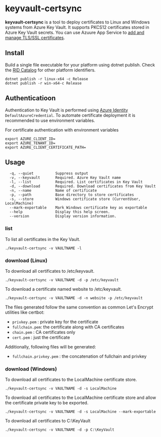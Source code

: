 # keyvault-certsync

**keyvault-certsync** is a tool to deploy certificates to Linux and Windows systems from  Azure Key Vault. It supports PKCS12 certificates stored in Azure Key Vault secrets. You can use Azuure App Service to [add and manage TLS/SSL certificates](https://docs.microsoft.com/en-us/azure/app-service/configure-ssl-certificate).

## Install
Build a single file executable for your platform using dotnet publish. Check the [RID Catalog](https://docs.microsoft.com/en-us/dotnet/core/rid-catalog) for other platform identifiers.
```
dotnet publish -r linux-x64 -c Release
dotnet publish -r win-x64-c Release
```

## Authenticatioon
Authentication to Key Vault is performed using [Azure Identity](https://docs.microsoft.com/en-us/dotnet/api/overview/azure/identity-readme) `DefaultAzureCredential`. To automate certificate deployment it is recommended to use environment variables.

For certificate authentication with environment variables
```
export AZURE_CLIENT_ID=
export AZURE_TENANT_ID=
export AZURE_CLIENT_CERTIFICATE_PATH=
```

## Usage
```
  -q, --quiet          Suppress output
  -v, --keyvault       Required. Azure Key Vault name
  -l, --list           Required. List certificates in Key Vault
  -d, --download       Required. Download certificates from Key Vault
  -n, --name           Name of certificate
  -p, --path           Base directory to store certificates
  -s, --store          Windows certificate store (CurrentUser, LocalMachine)
  --mark-exportable    Mark Windows certificate key as exportable
  --help               Display this help screen.
  --version            Display version information.
```

### list

To list all certificates in the Key Vault.
```
./keyvault-certsync -v VAULTNAME -l
```

### download (Linux)

To download all certificates to /etc/keyvault.
```
./keyvault-certsync -v VAULTNAME -d -p /etc/keyvault
```

To download a certificate named website to /etc/keyvault.
```
./keyvault-certsync -v VAULTNAME -d -n website -p /etc/keyvault
```

The files generated follow the same convention as common Let's Encrypt utilities like certbot:

* `privkey.pem` : private key for the certificate
* `fullchain.pem`: the certificate along with CA certificates
* `chain.pem` : CA certificates only
* `cert.pem` : just the certificate

Additionally, following files will be generated:

* `fullchain.privkey.pem` : the concatenation of fullchain and privkey

### download (Windows)

To download all certificates to the LocalMachine certificate store.
```
./keyvault-certsync -v VAULTNAME -d -s LocalMachine
```

To download all certificates to the LocalMachine certificate store and allow the certificate private key to be exported.
```
./keyvault-certsync -v VAULTNAME -d -s LocalMachine --mark-exportable
```

To download all certificates to C:\KeyVault
```
./keyvault-certsync -v VAULTNAME -d -p C:\KeyVault
```